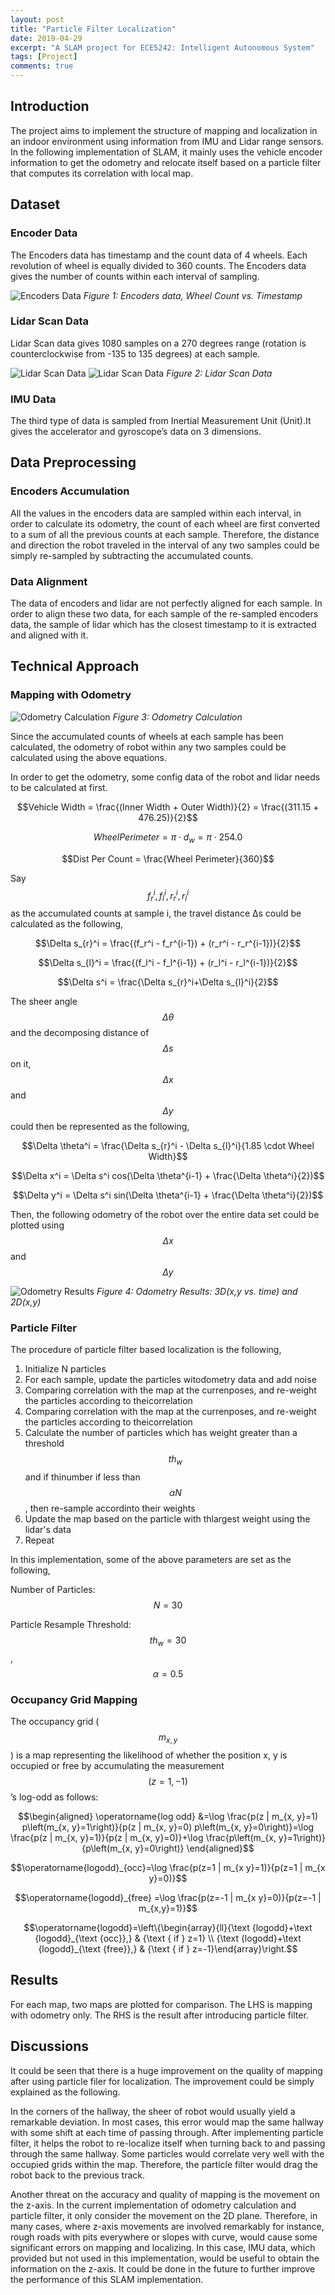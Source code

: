 ```yaml
---
layout: post
title: "Particle Filter Localization"
date: 2019-04-29
excerpt: "A SLAM project for ECE5242: Intelligent Autonomous System"
tags: [Project]
comments: true
---
```


## Introduction

The project aims to implement the structure of mapping and localization in an indoor environment using information from IMU and Lidar range sensors. In the following implementation of SLAM, it mainly uses the vehicle encoder information to get the odometry and relocate itself based on a particle filter that computes its correlation with local map.

## Dataset

### Encoder Data

The Encoders data has timestamp and the count data of 4 wheels. Each revolution of wheel is equally divided to 360 counts. The Encoders data gives the number of counts within each interval of sampling.

![Encoders Data](https://user-images.githubusercontent.com/11435445/56913568-fc6e7900-6a7f-11e9-8656-b62e16c3ec1e.png)
*Figure 1: Encoders data, Wheel Count vs. Timestamp*

### Lidar Scan Data

Lidar Scan data gives 1080 samples on a 270 degrees range (rotation is counterclockwise from -135 to 135 degrees) at each sample.

![Lidar Scan Data](https://user-images.githubusercontent.com/11435445/56913717-6555f100-6a80-11e9-93c6-3235c40e359c.png)
![Lidar Scan Data](https://user-images.githubusercontent.com/11435445/56913825-9504f900-6a80-11e9-8118-00533251c7b9.png)
*Figure 2: Lidar Scan Data*

### IMU Data

The third type of data is sampled from Inertial Measurement Unit (Unit).It gives the accelerator and gyroscope’s data on 3 dimensions.

## Data Preprocessing

### Encoders Accumulation

All the values in the encoders data are sampled within each interval, in order to calculate its odometry, the count of each wheel are first converted to a sum of all the previous counts at each sample. Therefore, the distance and direction the robot traveled in the interval of any two samples could be simply re-sampled by subtracting the accumulated counts.

### Data Alignment

The data of encoders and lidar are not perfectly aligned for each sample. In order to align these two data, for each sample of the re-sampled encoders data, the sample of lidar which has the closest timestamp to it is extracted and aligned with it.

## Technical Approach

### Mapping with Odometry

![Odometry Calculation](https://user-images.githubusercontent.com/11435445/56914209-81a65d80-6a81-11e9-8498-9778669d1f0a.png)
*Figure 3: Odometry Calculation*

Since the accumulated counts of wheels at each sample has been calculated, the odometry of robot within any two samples could be calculated using the above equations.

In order to get the odometry, some config data of the robot and lidar needs to be calculated at first.

$$Vehicle Width = \frac{(Inner Width + Outer Width)}{2} = \frac{(311.15 + 476.25)}{2}$$

$$Wheel Perimeter = \pi \cdot d_w = \pi \cdot 254.0$$

$$Dist Per Count = \frac{Wheel Perimeter}{360}$$

Say $$f_r^i, f_l^i, r_r^i, r_l^i$$ as the accumulated counts at sample i, the travel distance
∆s could be calculated as the following,

$$\Delta s_{r}^i = \frac{(f_r^i - f_r^{i-1}) + (r_r^i - r_r^{i-1})}{2}$$

$$\Delta s_{l}^i = \frac{(f_l^i - f_l^{i-1}) + (r_l^i - r_l^{i-1})}{2}$$

$$\Delta s^i = \frac{\Delta s_{r}^i+\Delta s_{l}^i}{2}$$

The sheer angle $$\Delta \theta$$ and the decomposing distance of $$\Delta s$$ on it, $$\Delta x$$ and $$\Delta y$$ could then be represented as the following,

$$\Delta \theta^i = \frac{\Delta s_{r}^i - \Delta s_{l}^i}{1.85 \cdot Wheel Width}$$

$$\Delta x^i = \Delta s^i cos(\Delta \theta^{i-1} + \frac{\Delta \theta^i}{2})$$

$$\Delta y^i = \Delta s^i sin(\Delta \theta^{i-1} + \frac{\Delta \theta^i}{2})$$

Then, the following odometry of the robot over the entire data set could be plotted using $$\Delta x$$ and $$\Delta y$$

![Odometry Results](https://user-images.githubusercontent.com/11435445/56914786-fcbc4380-6a82-11e9-92f3-0c21e487a4cf.png)
*Figure 4: Odometry Results: 3D(x,y vs. time) and 2D(x,y)*

### Particle Filter

The procedure of particle filter based localization is the following,

1. Initialize N particles
2. For each sample, update the particles witodometry data and add noise
3. Comparing correlation with the map at the currenposes, and re-weight the particles according to theicorrelation
4. Comparing correlation with the map at the currenposes, and re-weight the particles according to theicorrelation
5. Calculate the number of particles which has weight greater than a threshold $$th_w$$ and if thinumber if less than $$\alpha N$$, then re-sample accordinto their weights
6. Update the map based on the particle with thlargest weight using the lidar's data
7. Repeat

In this implementation, some of the above parameters are set as the following,

Number of Particles: $$N = 30$$

Particle Resample Threshold: $$th_w = 30$$, $$\alpha = 0.5$$

### Occupancy Grid Mapping

The occupancy grid ($$m_{x,y}$$) is a map representing the likelihood of whether the position x, y is occupied or free by accumulating the measurement $$(z = 1,−1)$$’s log-odd as follows:

$$\begin{aligned} \operatorname{log odd} &=\log \frac{p(z | m_{x, y}=1) p\left(m_{x, y}=1\right)}{p(z | m_{x, y}=0) p\left(m_{x, y}=0\right)}=\log \frac{p(z | m_{x, y}=1)}{p(z | m_{x, y}=0)}+\log \frac{p\left(m_{x, y}=1\right)}{p\left(m_{x, y}=0\right)} \end{aligned}$$

$$\operatorname{logodd}_{occ}=\log \frac{p(z=1 | m_{x y}=1)}{p(z=1 | m_{x y}=0)}$$

$$\operatorname{logodd}_{free} =\log \frac{p(z=-1 | m_{x y}=0)}{p(z=-1 | m_{x,y}=1)}$$

$$\operatorname{logodd}=\left\{\begin{array}{ll}{\text {logodd}+\text {logodd}_{\text {occ}},} & {\text { if } z=1} \\ {\text {logodd}+\text {logodd}_{\text {free}},} & {\text { if } z=-1}\end{array}\right.$$

## Results

For each map, two maps are plotted for comparison. The LHS is mapping with odometry only. The RHS is the result after introducing particle filter.

## Discussions

It could be seen that there is a huge improvement on the quality of mapping after using particle filer for localization. The improvement could be simply explained as the following.

In the corners of the hallway, the sheer of robot would usually yield a remarkable deviation. In most cases, this error would map the same hallway with some shift at each time of passing through. After implementing particle filter, it helps the robot to re-localize itself when turning back to and passing through the same hallway. Some particles would correlate very well with the occupied grids within the map. Therefore, the particle filter would drag the robot back to the previous track.

Another threat on the accuracy and quality of mapping is the movement on the z-axis. In the current implementation of odometry calculation and particle filter, it only consider the movement on the 2D plane. Therefore, in many cases, where z-axis movements are involved remarkably for instance, rough roads with pits everywhere or slopes with curve, would cause some significant errors on mapping and localizing. In this case, IMU data, which provided but not used in this implementation, would be useful to obtain the information on the z-axis. It could be done in the future to further improve the performance of this SLAM implementation.